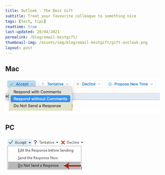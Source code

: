 ```yaml
---
title: Outlook - The Best Gift
subtitle: Treat your favourite colleague to something nice
tags: [tech, tips]
readtime: true
last-updated: 20/04/2021
permalink: /blog/email-bestgift/
thumbnail-img: /assets/img/blog/email-bestgift/gift-outlook.png
layout: post
---
```

## Mac
![](/assets/img/blog/email-bestgift/respond-withoutcomments.png)

## PC
![](/assets/img/blog/email-bestgift/pc-withoutcomments.png)
